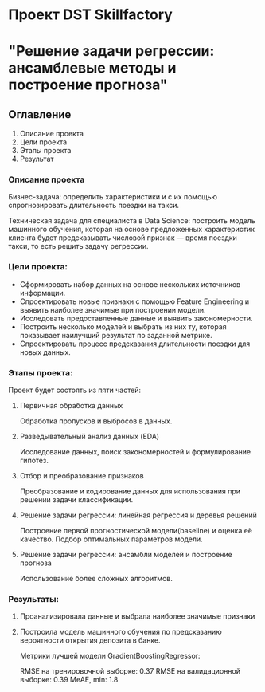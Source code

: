 # Проект DST Skillfactory 
# "Решение задачи регрессии: ансамблевые методы и построение прогноза" 

## Оглавление  
1. Описание проекта
2. Цели проекта
3. Этапы проекта
4. Результат


### Описание проекта    
Бизнес-задача: определить характеристики и с их помощью спрогнозировать длительность поездки на такси.

Техническая задача для специалиста в Data Science: построить модель машинного обучения, которая на основе предложенных характеристик клиента будет предсказывать числовой признак — время поездки такси, то есть решить задачу регрессии.

### Цели проекта:

* Сформировать набор данных на основе нескольких источников информации.
* Спроектировать новые признаки с помощью Feature Engineering и выявить наиболее значимые при построении модели.
* Исследовать предоставленные данные и выявить закономерности.
* Построить несколько моделей и выбрать из них ту, которая показывает наилучший результат по заданной метрике.
* Спроектировать процесс предсказания длительности поездки для новых данных.

### Этапы проекта:
Проект будет состоять из пяти частей:

1. Первичная обработка данных

    Обработка пропусков и выбросов в данных.

2. Разведывательный анализ данных (EDA)

    Исследование данных, поиск закономерностей и формулирование гипотез.

3. Отбор и преобразование признаков

    Преобразование и кодирование данных для использования при решении задачи классификации. 

4. Решение задачи регрессии: линейная регрессия и деревья решений

    Построение первой прогностической модели(baseline) и оценка её качество. Подбор оптимальных параметров модели.

5. Решение задачи регрессии: ансамбли моделей и построение прогноза

    Использование более сложных алгоритмов.


### Результаты:  
1. Проанализировала данные и выбрала наиболее значимые признаки

2. Построила модель машинного обучения по предсказанию вероятности открытия депозита в банке.

    Метрики лучшей модели GradientBoostingRegressor:

   RMSE на тренировочной выборке: 0.37
   RMSE на валидационной выборке: 0.39
   MeAE, min: 1.8



